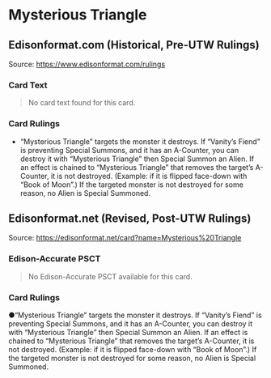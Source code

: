 # Mysterious Triangle

## Edisonformat.com (Historical, Pre-UTW Rulings)

Source: https://www.edisonformat.com/rulings

### Card Text

> No card text found for this card.

### Card Rulings

*   “Mysterious Triangle” targets the monster it destroys. If “Vanity’s Fiend” is preventing Special Summons, and it has an A-Counter, you can destroy it with “Mysterious Triangle” then Special Summon an Alien. If an effect is chained to “Mysterious Triangle” that removes the target’s A-Counter, it is not destroyed. (Example: if it is flipped face-down with “Book of Moon”.) If the targeted monster is not destroyed for some reason, no Alien is Special Summoned.

## Edisonformat.net (Revised, Post-UTW Rulings)

Source: https://edisonformat.net/card?name=Mysterious%20Triangle

### Edison-Accurate PSCT

> No Edison-Accurate PSCT available for this card.

### Card Rulings

●“Mysterious Triangle” targets the monster it destroys. If “Vanity’s Fiend” is preventing Special Summons, and it has an A-Counter, you can destroy it with “Mysterious Triangle” then Special Summon an Alien. If an effect is chained to “Mysterious Triangle” that removes the target’s A-Counter, it is not destroyed. (Example: if it is flipped face-down with “Book of Moon”.) If the targeted monster is not destroyed for some reason, no Alien is Special Summoned.
            